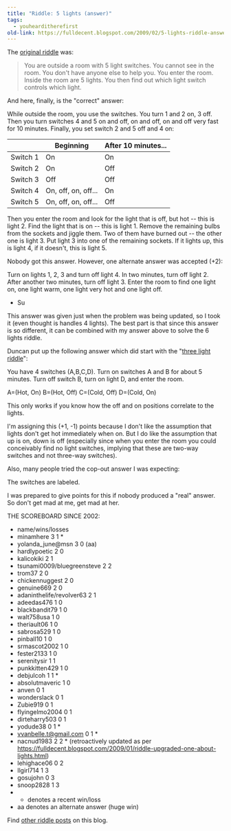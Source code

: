 ```yaml
---
title: "Riddle: 5 lights (answer)"
tags: 
  - youhearditherefirst	
old-link: https://fulldecent.blogspot.com/2009/02/5-lights-riddle-answer.html
---
```


The [original riddle](./ridde-5-lights) was:

> You are outside a room with 5 light switches. You cannot see in the room. You don't have anyone else to help you. You enter the room. Inside the room are 5 lights. You then find out which light switch controls which light.

And here, finally, is the "correct" answer:

While outside the room, you use the switches. You turn 1 and 2 on, 3 off. Then you turn switches 4 and 5 on and off, on and off, on and off very fast for 10 minutes. Finally, you set switch 2 and 5 off and 4 on:

| | Beginning | After 10 minutes... |
| --- | --- | --- |
| Switch 1 | On | On |
| Switch 2 | On | Off |
| Switch 3 | Off | Off |
| Switch 4 | On, off, on, off... | On |
| Switch 5 | On, off, on, off... | Off |

Then you enter the room and look for the light that is off, but hot -- this is light 2. Find the light that is on -- this is light 1. Remove the remaining bulbs from the sockets and jiggle them. Two of them have burned out -- the other one is light 3. Put light 3 into one of the remaining sockets. If it lights up, this is light 4, if it doesn't, this is light 5.

Nobody got this answer. However, one alternate answer was accepted (+2):

Turn on lights 1, 2, 3 and turn off light 4. In two minutes, turn off light 2. After another two minutes, turn off light 3. Enter the room to find one light on, one light warm, one light very hot and one light off.

- Su

This answer was given just when the problem was being updated, so I took it (even thought is handles 4 lights). The best part is that since this answer is so different, it can be combined with my answer above to solve the 6 lights riddle.

Duncan put up the following answer which did start with the "[three light riddle](https://users.ameritech.net/iamperfect/ridlightbulb.htm)":

You have 4 switches (A,B,C,D). Turn on switches A and B for about 5 minutes. Turn off switch B, turn on light D, and enter the room.

A=(Hot, On)
B=(Hot, Off)
C=(Cold, Off)
D=(Cold, On)

This only works if you know how the off and on positions correlate to the lights.

I'm assigning this (+1, -1) points because I don't like the assumption that lights don't get hot immediately when on. But I do like the assumption that up is on, down is off (especially since when you enter the room you could conceivably find no light switches, implying that these are two-way switches and not three-way switches).

Also, many people tried the cop-out answer I was expecting:

The switches are labeled.

I was prepared to give points for this if nobody produced a "real" answer. So don't get mad at me, get mad at her.

THE SCOREBOARD SINCE 2002:

- name/wins/losses
- minamhere 3 1 *
- yolanda_june@msn 3 0 (aa)
- hardlypoetic 2 0
- kalicokiki 2 1
- tsunami0009/bluegreensteve 2 2
- trom37 2 0
- chickennuggest 2 0
- genuine669 2 0
- adaninthelife/revolver63 2 1
- adeedas476 1 0
- blackbandit79 1 0
- walt758usa 1 0
- theriault06 1 0
- sabrosa529 1 0
- pinball10 1 0
- srmascot2002 1 0
- fester2133 1 0
- serenitysir 1 1
- punkkitten429 1 0
- debjulcoh 1 1 *
- absolutmaveric 1 0
- anven 0 1
- wonderslack 0 1
- Zubie919 0 1
- flyingelmo2004 0 1
- dirteharry503 0 1
- yodude38 0 1 *
- vvanbelle.t@gmail.com 0 1 *<br>
- nacnud1983 2 2 * (retroactively updated as per https://fulldecent.blogspot.com/2009/01/riddle-upgraded-one-about-lights.html)
- lehighace06 0 2
- llgirl714 1 3
- gosujohn 0 3
- snoop2828 1 3
- * denotes a recent win/loss
- aa denotes an alternate answer (huge win)

Find [other riddle posts](posts-by-tag#riddle) on this blog.